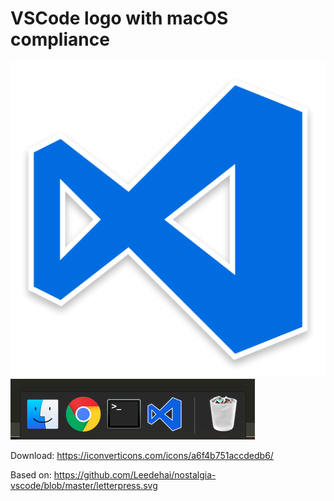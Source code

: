 # VSCode logo with macOS compliance

![vscode.png](https://github.com/1l0/logo/raw/master/vscode/vscode.png)
![vscodedock.png](https://github.com/1l0/logo/raw/master/vscode/vscodedock.png)

Download:
https://iconverticons.com/icons/a6f4b751accdedb6/

Based on:
https://github.com/Leedehai/nostalgia-vscode/blob/master/letterpress.svg